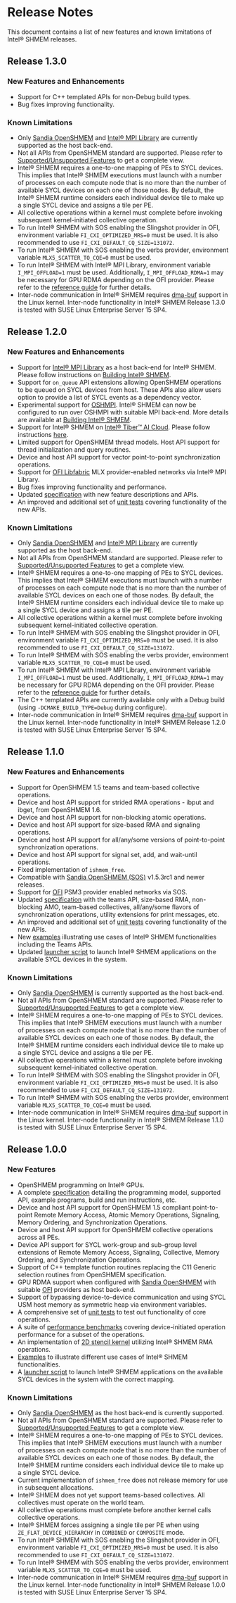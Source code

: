 # Release Notes <!-- omit in toc -->
This document contains a list of new features and known limitations of Intel® SHMEM releases.

## Release 1.3.0

### New Features and Enhancements
- Support for C++ templated APIs for non-Debug build types.
- Bug fixes improving functionality.

### Known Limitations
- Only [Sandia OpenSHMEM](https://github.com/Sandia-OpenSHMEM/SOS) and [Intel® MPI Library](https://www.intel.com/content/www/us/en/developer/tools/oneapi/mpi-library.html) are currently supported as the host back-end.
- Not all APIs from OpenSHMEM standard are supported. Please refer to [Supported/Unsupported Features](https://oneapi-src.github.io/ishmem/supported_features.html) to get a complete view.
- Intel® SHMEM requires a one-to-one mapping of PEs to SYCL devices. This implies that Intel® SHMEM executions must launch with a number of processes on each compute node that is no more than the number of available SYCL devices on each one of those nodes. By default, the Intel® SHMEM runtime considers each individual device tile to make up a single SYCL device and assigns a tile per PE.
- All collective operations within a kernel must complete before invoking subsequent kernel-initiated collective operation.
- To run Intel® SHMEM with SOS enabling the Slingshot provider in OFI, environment variable `FI_CXI_OPTIMIZED_MRS=0` must be used. It is also recommended to use `FI_CXI_DEFAULT_CQ_SIZE=131072`.
- To run Intel® SHMEM with SOS enabling the verbs provider, environment variable `MLX5_SCATTER_TO_CQE=0` must be used.
- To run Intel® SHMEM with Intel® MPI Library, environment variable `I_MPI_OFFLOAD=1` must be used. Additionally, `I_MPI_OFFLOAD_RDMA=1` may be necessary for GPU RDMA depending on the OFI provider. Please refer to the [reference guide](https://www.intel.com/content/www/us/en/docs/mpi-library/developer-reference-linux/2021-14/gpu-buffers-support.html) for further details.
- Inter-node communication in Intel® SHMEM requires [dma-buf](https://www.kernel.org/doc/html/latest/driver-api/dma-buf.html) support in the Linux kernel. Inter-node functionality in Intel® SHMEM Release 1.3.0 is tested with SUSE Linux Enterprise Server 15 SP4.

## Release 1.2.0

### New Features and Enhancements
- Support for [Intel® MPI Library](https://www.intel.com/content/www/us/en/developer/tools/oneapi/mpi-library.html) as a host back-end for Intel® SHMEM. Please follow instructions on [Building Intel® SHMEM](https://oneapi-src.github.io/ishmem/building_ishmem.html). 
- Support for `on_queue` API extensions allowing OpenSHMEM operations to be queued on SYCL devices from host. These APIs also allow users option to provide a list of SYCL events as a dependency vector.  
- Experimental support for [OSHMPI](https://github.com/pmodels/oshmpi). Intel® SHMEM can now be configured to run over OSHMPI with suitable MPI back-end. More details are available at [Building Intel® SHMEM](https://oneapi-src.github.io/ishmem/building_ishmem.html).
- Support for Intel® SHMEM on [Intel® Tiber™ AI Cloud](https://www.intel.com/content/www/us/en/developer/tools/devcloud/services.html). Please follow instructions [here](https://oneapi-src.github.io/ishmem/ishmem_in_devcloud.html).
- Limited support for OpenSHMEM thread models. Host API support for thread initialization and query routines. 
- Device and host API support for vector point-to-point synchronization operations.
- Support for [OFI Libfabric](https://github.com/ofiwg/libfabric) MLX provider-enabled networks via Intel® MPI Library.
- Bug fixes improving functionality and performance.
- Updated [specification](https://oneapi-src.github.io/ishmem/intro.html) with new feature descriptions and APIs.
- An improved and additional set of [unit tests](test/unit) covering functionality of the new APIs.

### Known Limitations
- Only [Sandia OpenSHMEM](https://github.com/Sandia-OpenSHMEM/SOS) and [Intel® MPI Library](https://www.intel.com/content/www/us/en/developer/tools/oneapi/mpi-library.html) are currently supported as the host back-end.
- Not all APIs from OpenSHMEM standard are supported. Please refer to [Supported/Unsupported Features](https://oneapi-src.github.io/ishmem/supported_features.html) to get a complete view.
- Intel® SHMEM requires a one-to-one mapping of PEs to SYCL devices. This implies that Intel® SHMEM executions must launch with a number of processes on each compute node that is no more than the number of available SYCL devices on each one of those nodes. By default, the Intel® SHMEM runtime considers each individual device tile to make up a single SYCL device and assigns a tile per PE.
- All collective operations within a kernel must complete before invoking subsequent kernel-initiated collective operation.
- To run Intel® SHMEM with SOS enabling the Slingshot provider in OFI, environment variable `FI_CXI_OPTIMIZED_MRS=0` must be used. It is also recommended to use `FI_CXI_DEFAULT_CQ_SIZE=131072`.
- To run Intel® SHMEM with SOS enabling the verbs provider, environment variable `MLX5_SCATTER_TO_CQE=0` must be used.
- To run Intel® SHMEM with Intel® MPI Library, environment variable `I_MPI_OFFLOAD=1` must be used. Additionally, `I_MPI_OFFLOAD_RDMA=1` may be necessary for GPU RDMA depending on the OFI provider. Please refer to the [reference guide](https://www.intel.com/content/www/us/en/docs/mpi-library/developer-reference-linux/2021-14/gpu-buffers-support.html) for further details.
- The C++ templated APIs are currently available only with a Debug build (using `-DCMAKE_BUILD_TYPE=Debug` during configure).
- Inter-node communication in Intel® SHMEM requires [dma-buf](https://www.kernel.org/doc/html/latest/driver-api/dma-buf.html) support in the Linux kernel. Inter-node functionality in Intel® SHMEM Release 1.2.0 is tested with SUSE Linux Enterprise Server 15 SP4.

## Release 1.1.0

### New Features and Enhancements
- Support for OpenSHMEM 1.5 teams and team-based collective operations.
- Device and host API support for strided RMA operations - ibput and ibget, from OpenSHMEM 1.6.
- Device and host API support for non-blocking atomic operations.
- Device and host API support for size-based RMA and signaling operations.
- Device and host API support for all/any/some versions of point-to-point synchronization operations.
- Device and host API support for signal set, add, and wait-until operations.
- Fixed implementation of `ishmem_free`.
- Compatible with [Sandia OpenSHMEM (SOS)](https://github.com/Sandia-OpenSHMEM/SOS) v1.5.3rc1 and newer releases.
- Support for [OFI](https://github.com/ofiwg/libfabric) PSM3 provider enabled networks via SOS. 
- Updated [specification](https://oneapi-src.github.io/ishmem/intro.html) with the teams API, size-based RMA, non-blocking AMO, team-based collectives, all/any/some flavors of synchronization operations, utility extensions for print messages, etc.
- An improved and additional set of [unit tests](test/unit/SHMEM) covering functionality of the new APIs.
- New [examples](examples/SHMEM) illustrating use cases of Intel® SHMEM functionalities including the Teams APIs.
- Updated [launcher script](scripts/ishmrun) to launch Intel® SHMEM applications on the available SYCL devices in the system.

### Known Limitations
- Only [Sandia OpenSHMEM](https://github.com/Sandia-OpenSHMEM/SOS) is currently supported as the host back-end.
- Not all APIs from OpenSHMEM standard are supported. Please refer to [Supported/Unsupported Features](https://oneapi-src.github.io/ishmem/supported_features.html) to get a complete view.
- Intel® SHMEM requires a one-to-one mapping of PEs to SYCL devices. This implies that Intel® SHMEM executions must launch with a number of processes on each compute node that is no more than the number of available SYCL devices on each one of those nodes. By default, the Intel® SHMEM runtime considers each individual device tile to make up a single SYCL device and assigns a tile per PE.
- All collective operations within a kernel must complete before invoking subsequent kernel-initiated collective operation.
- To run Intel® SHMEM with SOS enabling the Slingshot provider in OFI, environment variable `FI_CXI_OPTIMIZED_MRS=0` must be used. It is also recommended to use `FI_CXI_DEFAULT_CQ_SIZE=131072`.
- To run Intel® SHMEM with SOS enabling the verbs provider, environment variable `MLX5_SCATTER_TO_CQE=0` must be used.
- Inter-node communication in Intel® SHMEM requires [dma-buf](https://www.kernel.org/doc/html/latest/driver-api/dma-buf.html) support in the Linux kernel. Inter-node functionality in Intel® SHMEM Release 1.1.0 is tested with SUSE Linux Enterprise Server 15 SP4.

## Release 1.0.0

### New Features
- OpenSHMEM programming on Intel® GPUs.
- A complete [specification](https://oneapi-src.github.io/ishmem/intro.html) detailing the programming model, supported API, example programs, build and run instructions, etc.
- Device and host API support for OpenSHMEM 1.5 compliant point-to-point Remote Memory Access, Atomic Memory Operations, Signaling, Memory Ordering, and Synchronization Operations.
- Device and host API support for OpenSHMEM collective operations across all PEs.
- Device API support for SYCL work-group and sub-group level extensions of Remote Memory Access, Signaling, Collective, Memory Ordering, and Synchronization Operations.
- Support of C++ template function routines replacing the C11 Generic selection routines from OpenSHMEM specification.
- GPU RDMA support when configured with [Sandia OpenSHMEM](https://github.com/Sandia-OpenSHMEM/SOS) with suitable [OFI](https://github.com/ofiwg/libfabric) providers as host back-end.
- Support of bypassing device-to-device communication and using SYCL USM host memory as symmetric heap via environment variables.
- A comprehensive set of [unit tests](test/unit/SHMEM) to test out functionality of core operations.
- A suite of [performance benchmarks](test/performance) covering device-initiated operation performance for a subset of the operations.
- An implementation of [2D stencil kernel](test/apps/SHMEM/jacobi.cpp) utilizing Intel® SHMEM RMA operations.
- [Examples](examples/SHMEM) to illustrate different use cases of Intel® SHMEM functionalities.
- A [launcher script](scripts/ishmrun) to launch Intel® SHMEM applications on the available SYCL devices in the system with the correct mapping.

### Known Limitations
- Only [Sandia OpenSHMEM](https://github.com/Sandia-OpenSHMEM/SOS) as the host back-end is currently supported.
- Not all APIs from OpenSHMEM standard are supported. Please refer to [Supported/Unsupported Features](https://oneapi-src.github.io/ishmem/supported_features.html) to get a complete view.
- Intel® SHMEM requires a one-to-one mapping of PEs to SYCL devices. This implies that Intel® SHMEM executions must launch with a number of processes on each compute node that is no more than the number of available SYCL devices on each one of those nodes. By default, the Intel® SHMEM runtime considers each individual device tile to make up a single SYCL device.
- Current implementation of `ishmem_free` does not release memory for use in subsequent allocations.
- Intel® SHMEM does not yet support teams-based collectives. All collectives must operate on the world team.
- All collective operations must complete before another kernel calls collective operations.
- Intel® SHMEM forces assigning a single tile per PE when using `ZE_FLAT_DEVICE_HIERARCHY` in `COMBINED` or `COMPOSITE` mode.
- To run Intel® SHMEM with SOS enabling the Slingshot provider in OFI, environment variable `FI_CXI_OPTIMIZED_MRS=0` must be used. It is also recommended to use `FI_CXI_DEFAULT_CQ_SIZE=131072`.
- To run Intel® SHMEM with SOS enabling the verbs provider, environment variable `MLX5_SCATTER_TO_CQE=0` must be used.
- Inter-node communication in Intel® SHMEM requires [dma-buf](https://www.kernel.org/doc/html/latest/driver-api/dma-buf.html) support in the Linux kernel. Inter-node functionality in Intel® SHMEM Release 1.0.0 is tested with SUSE Linux Enterprise Server 15 SP4.
